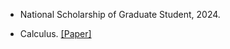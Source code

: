 - National Scholarship of Graduate Student, 2024.

- Calculus. [[Paper]](https://doi.org/10.3934/jmd.2022002) 